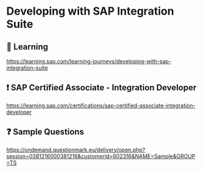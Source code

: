 # Developing with SAP Integration Suite

## :anger: Learning

https://learning.sap.com/learning-journeys/developing-with-sap-integration-suite

## :exclamation: SAP Certified Associate - Integration Developer

https://learning.sap.com/certifications/sap-certified-associate-integration-developer

## :question: Sample Questions

https://ondemand.questionmark.eu/delivery/open.php?session=0381216000381216&customerid=602316&NAME=Sample&GROUP=TS
